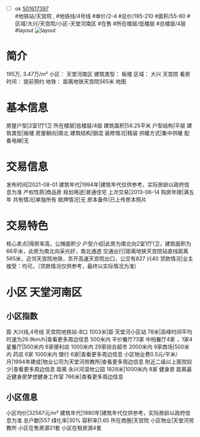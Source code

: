 - [ ] ok [501617397](https://bj.5i5j.com/ershoufang/501617397.html)  
 #地铁站/天宫院 ,  #地铁线/4号线
#单价/2-4 #总价/195-210 #面积/55-60   #区域/大兴/天宫院/小区-天堂河南区 #在售 #所在楼层/低楼层 #总楼层/4层 #layout 
![layout](http://image2a.5i5j.com/bdir/layout/483611ba4a90447ca75072d3684c7b9d.jpg_P5.jpg) 
# 简介 
 195万,  3.47万/m² 
小区： 天堂河南区
建筑类型： 板楼
区域： 大兴 天宫院
看房时间： 提前预约
地铁： 距离地铁天宫院565米 地图
# 基本信息 
 房屋户型|2室1厅1卫
所在楼层|低楼层/4层
建筑面积|56.25平米
户型结构|平层
建筑类型|板楼
房屋朝向|南北
建筑结构|钢混
装修情况|精装
供暖方式|集中供暖
配备电梯|无
# 交易信息 
 发布时间|2021-08-01
建筑年代|1994年|建筑年代仅供参考，实际房龄以政府信息为准
产权性质|商品房
规划用途|普通住宅
上次交易|2013-06-14
购房年限|满五年
共有情况|单独所有
抵押情况|无
房本备件|已上传房本照片
# 交易特色 
 核心卖点|得房率高，公摊面积少
户型介绍|此房为南北向2室1厅1卫，建筑面积为66平米，此房为南北向采光好，南北通透
交通出行|距离地铁天宫院站直线距离565米，近邻天宫院地铁，京开高速天宫院出口，公交有827 兴40
贷款情况|业主接受：均可。（贷款情况仅供参考，最终以实际情况为准）
# 小区 天堂河南区
## 小区指数 
 距 大兴线,4号线 天宫院地铁站-B口 1003米|距 天堂河小区站 78米|高峰时间平均时速为26.9km/h|查看更多周边信息
500米内 平价餐厅73家
中档餐厅4家 ，1家4星餐厅|500米内 6家便利店
1000米内 29家综合超市
2000米内 9家商场|500米内 药店 6家
1000米内 银行 6家|查看更多周边信息
小区物业费0.5元/平米/月|1994年建成|物业公司为天堂河劳教所|查看更多周边信息
附近二级以上医院较少|查看更多周边信息
距离 永兴河湿地公园 1828米|1000米内 8家 健身房
距离最近健身房梦想健身工作室 766米|查看更多周边信息
## 小区信息 
 小区均价|32567元/m²
建筑年代|1980年|建筑年代仅供参考，实际房龄以政府信息为准
总户数|557
绿化率|30%
容积率|1.65
所在商圈|天宫院
小区物业|天堂河劳教所
小区在售房源21套
小区在租房源4套
